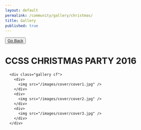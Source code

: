 ```yaml
---
layout: default
permalink: /community/gallery/christmas/
title: Gallery
published: true
---
```


<button><a href="{{ site.baseurl }}/community/gallery/">Go Back</a></button>

<div class='content-wrap'>

<div class="gEvents">
      <h1> CCSS CHRISTMAS PARTY 2016</h1>

      <div class="gallery cf">
        <div>
          <img src="/images/cover/cover1.jpg" />
        </div>
        <div>
          <img src="/images/cover/cover2.jpg" />
        </div>
        <div>
          <img src="/images/cover/cover3.jpg" />
        </div>
      </div>
</div>



<script src="{{ site.baseurl }}/js/custom.js"></script>
